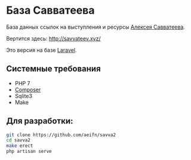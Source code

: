 # База Савватеева

База данных ссылок на выступления и ресурсы [Алексея Савватеева](https://ru.wikipedia.org/wiki/Савватеев,_Алексей_Владимирович).

Вертится здесь: http://savvateev.xyz/

Это версия на базе [Laravel](https://laravel.com).

## Системные требования

* PHP 7
* [Composer](http://getcomposer.org)
* Sqlite3
* Make


## Для разработки:

```bash
git clone https://github.com/aeifn/savva2
cd savva2
make erect
php artisan serve
```
